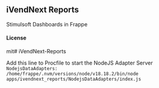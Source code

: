## iVendNext Reports

Stimulsoft Dashboards in Frappe

#### License

mit# iVendNext-Reports


Add this line to Procfile to start the NodeJS Adapter Server
<code>NodejsDataAdapters: /home/frappe/.nvm/versions/node/v18.18.2/bin/node apps/ivendnext_reports/NodejsDataAdapters/index.js</code>